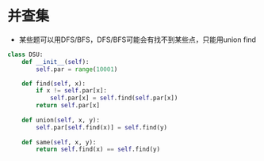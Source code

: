 # 并查集

- 某些题可以用DFS/BFS，DFS/BFS可能会有找不到某些点，只能用union find

```python
class DSU:
    def __init__(self):
        self.par = range(10001)

    def find(self, x):
        if x != self.par[x]:
            self.par[x] = self.find(self.par[x])
        return self.par[x]
    
    def union(self, x, y):
        self.par[self.find(x)] = self.find(y)
    
    def same(self, x, y):
        return self.find(x) == self.find(y)

```
